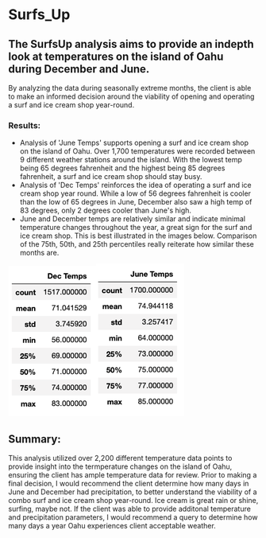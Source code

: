 # Surfs_Up

## The SurfsUp analysis aims to provide an indepth look at temperatures on the island of Oahu during December and June. 
By analyzing the data during seasonally extreme months, the client is able to make an informed decision around the viability of opening and operating a surf and ice cream shop year-round. 

### Results: 
* Analysis of 'June Temps' supports opening a surf and ice cream shop on the island of Oahu. Over 1,700 temperatures were recorded between 9 different weather stations around the island. With the lowest temp being 65 degrees fahrenheit and the highest being 85 degrees fahrenheit, a surf and ice cream shop should stay busy.
* Analysis of 'Dec Temps' reinforces the idea of operating a surf and ice cream shop year round. While a low of 56 degrees fahrenheit is cooler than the low of 65 degrees in June, December also saw a high temp of 83 degrees, only 2 degrees cooler than June's high.
*  June and December temps are relatively similar and indicate minimal temperature changes throughout the year, a great sign for the surf and ice cream shop. This is best illustrated in the images below. Comparison of the 75th, 50th, and 25th percentiles really reiterate how similar these months are. 

![Dec Temps.png](https://github.com/worksm/surfs_up/blob/f35c6c5950ce1276600600bb3ebd66162f5cbe3d/surfs_up2/Resources/Dec%20Temps.png)![June Temps.png](https://github.com/worksm/surfs_up/blob/c9892c0225d52345e4dc64c962a79a66edb6c69a/surfs_up2/Resources/June%20Temps.png)

## Summary: 
This analysis utilized over 2,200 different temperature data points to provide insight into the termperature changes on the island of Oahu, ensuring the client has ample temperature data for review. Prior to making a final decision, I would recommend the client determine how many days in June and December had precipitation, to better understand the viability of a combo surf and ice cream shop year-round. Ice cream is great rain or shine, surfing, maybe not. If the client was able to provide additonal temperature and precipitation parameters, I would recommend a query to determine how many days a year Oahu experiences client acceptable weather. 
